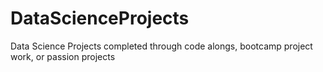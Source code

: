 # DataScienceProjects
Data Science Projects completed through code alongs, bootcamp project work, or passion projects
